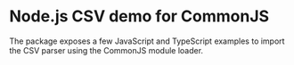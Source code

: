 
# Node.js CSV demo for CommonJS

The package exposes a few JavaScript and TypeScript examples to import the CSV parser using the CommonJS module loader.
